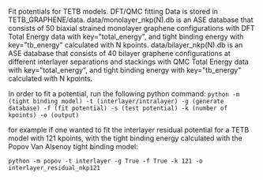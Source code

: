 Fit potentials for TETB models. DFT/QMC fitting Data is stored in TETB_GRAPHENE/data. data/monolayer_nkp(N).db is an ASE database that consists of 50 biaxial strained monolayer graphene configurations with DFT Total Energy data with key="total_energy", and tight binding energy with key="tb_energy" calculated with N kpoints. data/bilayer_nkp(N).db is an ASE database that consists of 40 bilayer graphene configurations at different interlayer separations and stackings with QMC Total Energy data with key="total_energy", and tight binding energy with key="tb_energy" calculated with N kpoints. 

In order to fit a potential, run the following python command:
```python -m (tight binding model) -t (interlayer/intralayer) -g (generate database) -f (fit potential) -s (test potential) -k (number of kpoints) -o (output)```

for example if one wanted to fit the interlayer residual potential for a TETB model with 121 kpoints, with the tight binding energy calculated with the Popov Van Alsenoy tight binding model:

```python -m popov -t interlayer -g True -f True -k 121 -o interlayer_residual_nkp121```  